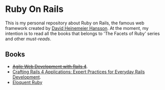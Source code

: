 Ruby On Rails
===

This is my personal repository about Ruby on Rails, the famous web framework created by [David Heinemeier Hansson](https://github.com/dhh). At the moment, my intention is to read all the books that belongs to 'The Facets of Ruby' series and other _must-reads_.

## Books ##

* ~~[Agile Web Development with Rails 4](http://pragprog.com/book/rails4/agile-web-development-with-rails-4)~~.
* [Crafting Rails 4 Applications: Expert Practices for Everyday Rails Development](http://pragprog.com/book/jvrails2/crafting-rails-4-applications).
* [Eloquent Ruby](http://eloquentruby.com)
